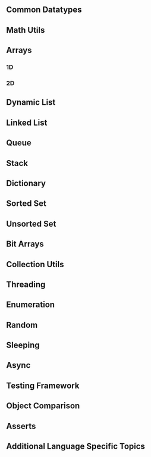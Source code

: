 ## <Language Name>
## Common Datatypes
## Math Utils
## Arrays
### 1D
### 2D
## Dynamic List
## Linked List
## Queue
## Stack
## Dictionary
## Sorted Set
## Unsorted Set
## Bit Arrays
## Collection Utils
## Threading
## Enumeration
## Random
## Sleeping
## Async
## Testing Framework
## Object Comparison
## Asserts
## Additional Language Specific Topics